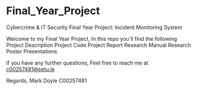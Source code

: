 # Final_Year_Project
Cybercrime &amp; IT Security Final Year Project: Incident Monitoring System

Welcome to my Final Year Project, In this repo you'll find the following
Project Description
Project Code
Project Report
Research Manual
Research Poster
Presentations

If you have any further questions, Feel free to reach me at c00257481@setu.ie

Regards,
Mark Doyle
C00257481


